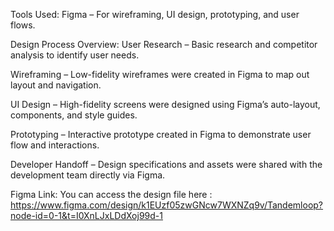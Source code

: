 Tools Used:
Figma – For wireframing, UI design, prototyping, and user flows.

Design Process Overview:
User Research – Basic research and competitor analysis to identify user needs.

Wireframing – Low-fidelity wireframes were created in Figma to map out layout and navigation.

UI Design – High-fidelity screens were designed using Figma’s auto-layout, components, and style guides.

Prototyping – Interactive prototype created in Figma to demonstrate user flow and interactions.

Developer Handoff – Design specifications and assets were shared with the development team directly via Figma.

Figma Link:
You can access the design file here : https://www.figma.com/design/k1EUzf05zwGNcw7WXNZq9v/Tandemloop?node-id=0-1&t=I0XnLJxLDdXoj99d-1
